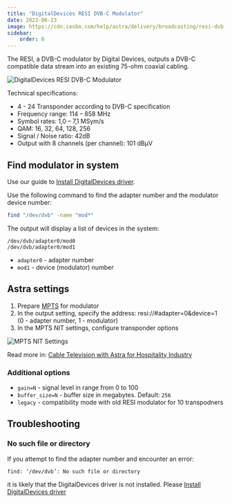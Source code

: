 ```yaml
---
title: "DigitalDevices RESI DVB-C Modulator"
date: 2023-06-23
image: https://cdn.cesbo.com/help/astra/delivery/broadcasting/resi-dvb-c-modulator/resi.png
sidebar:
    order: 8
---
```


The RESI, a DVB-C modulator by Digital Devices, outputs a DVB-C compatible data stream into an existing 75-ohm coaxial cabling.

![DigitalDevices RESI DVB-C Modulator](https://cdn.cesbo.com/help/astra/delivery/broadcasting/resi-dvb-c-modulator/resi.png)

Technical specifications:

- 4 - 24 Transponder according to DVB-C specification
- Frequency range: 114 – 858 MHz
- Symbol rates: 1,0 – 7,1 MSym/s
- QAM: 16, 32, 64, 128, 256
- Signal / Noise ratio: 42dB
- Output with 8 channels (per channel): 101 dBµV

## Find modulator in system

Use our guide to [Install DigitalDevices driver](/misc/tools-and-utilities/dvb/dd-driver).

Use the following command to find the adapter number and the modulator device number:

```sh
find "/dev/dvb" -name "mod*"
```

The output will display a list of devices in the system:

```
/dev/dvb/adapter0/mod0
/dev/dvb/adapter0/mod1
```

- `adapter0` - adapter number
- `mod1` - device (modulator) number

## Astra settings

1. Prepare [MPTS](/astra/delivery/broadcasting/mpts-settings) for modulator
2. In the output setting, specify the address: resi://#adapter=0&device=1 (0 - adapter number, 1 - modulator)
3. In the MPTS NIT settings, configure transponder options

![MPTS NIT Settings](https://cdn.cesbo.com/help/astra/delivery/broadcasting/resi-dvb-c-modulator/mpts-nit.png)

Read more in: [Cable Television with Astra for Hospitality Industry](/astra/getting-started/use-cases/cable-television-with-astra-for-hospitality-industry)

### Additional options

- `gain=N` - signal level in range from 0 to 100
- `buffer_size=N` - buffer size in megabytes. Default: `256`
- `legacy` - compatibility mode with old RESI modulator for 10 transpodners

## Troubleshooting

### No such file or directory

If you attempt to find the adapter number and encounter an error:

```
find: ‘/dev/dvb’: No such file or directory
```

it is likely that the DigitalDevices driver is not installed. Please [Install DigitalDevices driver](/misc/tools-and-utilities/dvb/dd-driver)
